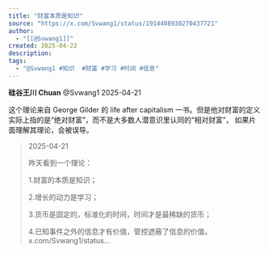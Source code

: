 ```yaml
---
title: "财富本质是知识"
source: "https://x.com/Svwang1/status/1914408930270437721"
author:
  - "[[@Svwang1]]"
created: 2025-04-22
description:
tags:
  - "@Svwang1 #知识  #财富 #学习 #时间 #信息"
---
```

**硅谷王川 Chuan** @Svwang1 2025-04-21

这个理论来自 George Gilder 的 life after capitalism 一书。但是他对财富的定义实际上指的是“绝对财富”，而不是大多数人潜意识里认同的“相对财富”， 如果片面理解其理论，会被误导。

> 2025-04-21
> 
> 昨天看到一个理论：
> 
> 1.财富的本质是知识；
> 
> 2.增长的动力是学习；
> 
> 3.货币是固定的，标准化的时间，时间才是最稀缺的货币；
> 
> 4.已知事件之外的信息才有价值，管控遮蔽了信息的价值。 x.com/Svwang1/status…